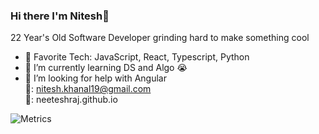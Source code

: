 ### Hi there I'm Nitesh👋
22 Year's Old Software Developer grinding hard to make something cool
<!--
**neeteshraj/neeteshraj** is a ✨ _special_ ✨ repository because its `README.md` (this file) appears on your GitHub profile.-->

- 🔭 Favorite Tech: JavaScript, React, Typescript, Python
- 🌱 I’m currently learning DS and Algo 😭
- 🤔 I’m looking for help with Angular <br>
📧: nitesh.khanal19@gmail.com <br>
🎨: neeteshraj.github.io<br>


![Metrics](https://github.com/neeteshraj/neeteshraj/blob/master/github-metrics.svg)


